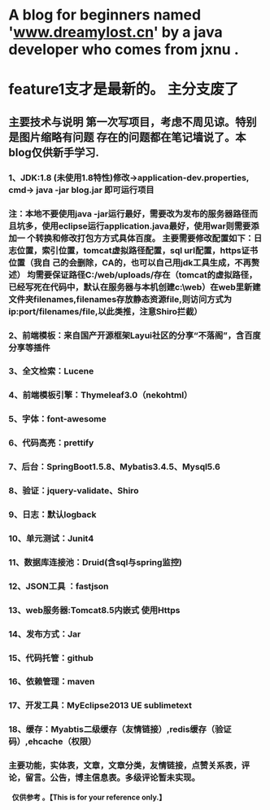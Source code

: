 # A blog for beginners named 'www.dreamylost.cn'  by  a java developer who comes from jxnu .
# feature1支才是最新的。 主分支废了
## 主要技术与说明  第一次写项目，考虑不周见谅。特别是图片缩略有问题  存在的问题都在笔记墙说了。本blog仅供新手学习.
### 1、JDK:1.8 (未使用1.8特性)<strong>修改->application-dev.properties, cmd-> java -jar blog.jar 即可运行项目 
### 注：本地不要使用java -jar运行最好，需要改为发布的服务器路径而且坑多，使用eclipse运行application.java最好，使用war则需要添加一 个转换和修改打包方方式具体百度。 主要需要修改配置如下：日志位置，索引位置，tomcat虚拟路径配置，sql url配置，https证书位置（我自 己的会删除，CA的，也可以自己用jdk工具生成，不再赘述） 均需要保证路径C:/web/uploads/存在（tomcat的虚拟路径，已经写死在代码中，默认在服务器与本机创建c:\web）在web里新建文件夹filenames,filenames存放静态资源file,则访问方式为ip:port/filenames/file,以此类推，注意Shiro拦截）
### 2、前端模板：来自国产开源框架Layui社区的分享“不落阁”，含百度分享等插件
### 3、全文检索：Lucene
### 4、前端模板引擎：Thymeleaf3.0（nekohtml）
### 5、字体：font-awesome
### 6、代码高亮：prettify
### 7、后台：SpringBoot1.5.8、Mybatis3.4.5、Mysql5.6
### 8、验证：jquery-validate、Shiro
### 9、日志：默认logback
### 10、单元测试：Junit4
### 11、数据库连接池：Druid(含sql与spring监控)
### 12、JSON工具 ：fastjson
### 13、web服务器:Tomcat8.5内嵌式 使用Https
### 14、发布方式：Jar
### 15、代码托管：github
### 16、依赖管理：maven
### 17、开发工具：MyEclipse2013 UE sublimetext
### 18、缓存：Myabtis二级缓存（友情链接）,redis缓存（验证码）,ehcache（权限）
### 主要功能，实体表，文章，文章分类，友情链接，点赞关系表，评论，留言。公告，博主信息表。多级评论暂未实现。
 
仅供参考 。【This is for your reference only.】
